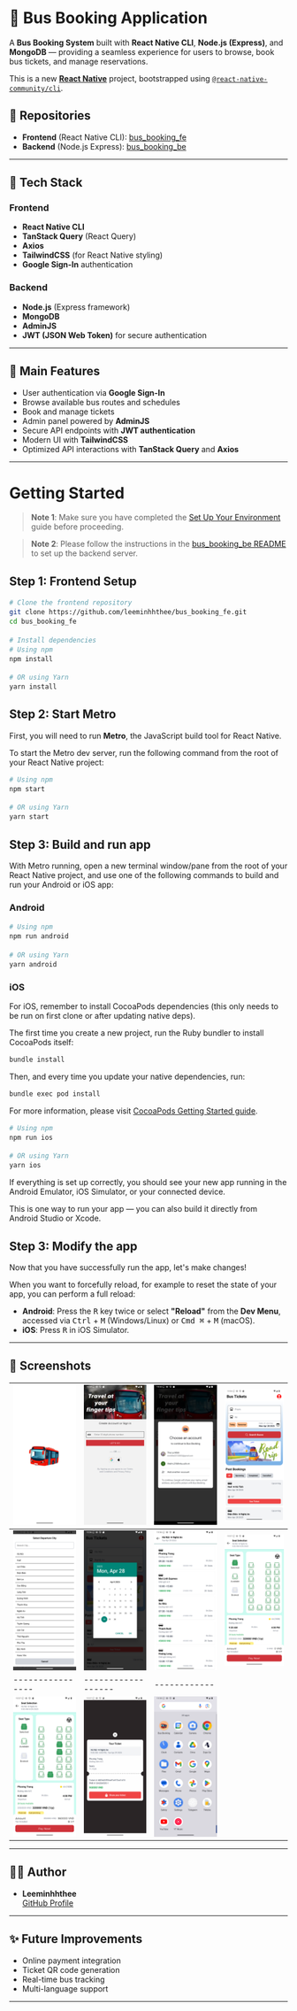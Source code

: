 # 🚌 Bus Booking Application

A **Bus Booking System** built with **React Native CLI**, **Node.js (Express)**, and **MongoDB** — providing a seamless experience for users to browse, book bus tickets, and manage reservations.

This is a new [**React Native**](https://reactnative.dev) project, bootstrapped using [`@react-native-community/cli`](https://github.com/react-native-community/cli).

## 📂 Repositories

- **Frontend** (React Native CLI): [bus_booking_fe](https://github.com/leeminhhthee/bus_booking_fe)
- **Backend** (Node.js Express): [bus_booking_be](https://github.com/leeminhhthee/bus_booking_be)

---

## 🚀 Tech Stack

### Frontend
- **React Native CLI**
- **TanStack Query** (React Query)
- **Axios**
- **TailwindCSS** (for React Native styling)
- **Google Sign-In** authentication

### Backend
- **Node.js** (Express framework)
- **MongoDB**
- **AdminJS**
- **JWT (JSON Web Token)** for secure authentication

---

## 🔑 Main Features

- User authentication via **Google Sign-In**
- Browse available bus routes and schedules
- Book and manage tickets
- Admin panel powered by **AdminJS**
- Secure API endpoints with **JWT authentication**
- Modern UI with **TailwindCSS**
- Optimized API interactions with **TanStack Query** and **Axios**

---

# Getting Started

> **Note 1**: Make sure you have completed the [Set Up Your Environment](https://reactnative.dev/docs/set-up-your-environment) guide before proceeding.

> **Note 2**: Please follow the instructions in the [bus_booking_be README](https://github.com/leeminhhthee/bus_booking_be#readme) to set up the backend server.

## Step 1: Frontend Setup

```bash
# Clone the frontend repository
git clone https://github.com/leeminhhthee/bus_booking_fe.git
cd bus_booking_fe

# Install dependencies
# Using npm
npm install

# OR using Yarn
yarn install
```

## Step 2: Start Metro

First, you will need to run **Metro**, the JavaScript build tool for React Native.

To start the Metro dev server, run the following command from the root of your React Native project:

```sh
# Using npm
npm start

# OR using Yarn
yarn start
```

## Step 3: Build and run app

With Metro running, open a new terminal window/pane from the root of your React Native project, and use one of the following commands to build and run your Android or iOS app:

### Android

```sh
# Using npm
npm run android

# OR using Yarn
yarn android
```

### iOS

For iOS, remember to install CocoaPods dependencies (this only needs to be run on first clone or after updating native deps).

The first time you create a new project, run the Ruby bundler to install CocoaPods itself:

```sh
bundle install
```

Then, and every time you update your native dependencies, run:

```sh
bundle exec pod install
```

For more information, please visit [CocoaPods Getting Started guide](https://guides.cocoapods.org/using/getting-started.html).

```sh
# Using npm
npm run ios

# OR using Yarn
yarn ios
```

If everything is set up correctly, you should see your new app running in the Android Emulator, iOS Simulator, or your connected device.

This is one way to run your app — you can also build it directly from Android Studio or Xcode.

## Step 3: Modify the app

Now that you have successfully run the app, let's make changes!

When you want to forcefully reload, for example to reset the state of your app, you can perform a full reload:

- **Android**: Press the <kbd>R</kbd> key twice or select **"Reload"** from the **Dev Menu**, accessed via <kbd>Ctrl</kbd> + <kbd>M</kbd> (Windows/Linux) or <kbd>Cmd ⌘</kbd> + <kbd>M</kbd> (macOS).
- **iOS**: Press <kbd>R</kbd> in iOS Simulator.

---

## 📸 Screenshots

| ![](demo/1.png) | ![](demo/2.png) | ![](demo/3.png) | ![](demo/4.png) |
|----------------|------------------|------------|------------|
| ![](demo/5.png) | ![](demo/6.png) | ![](demo/7.png) | ![](demo/8.png) |
|----------------|------------------|------------|
| ![](demo/9.png) | ![](demo/10.png) | ![](demo/11.png) | 

---

## 👨‍💻 Author

- **Leeminhhthee**  
  [GitHub Profile](https://github.com/leeminhhthee)

---

## ✨ Future Improvements

- Online payment integration
- Ticket QR code generation
- Real-time bus tracking
- Multi-language support

---
